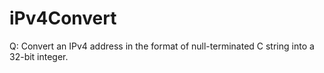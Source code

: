 # iPv4Convert
Q: Convert an IPv4 address in the format of null-terminated C string into a 32-bit integer.


